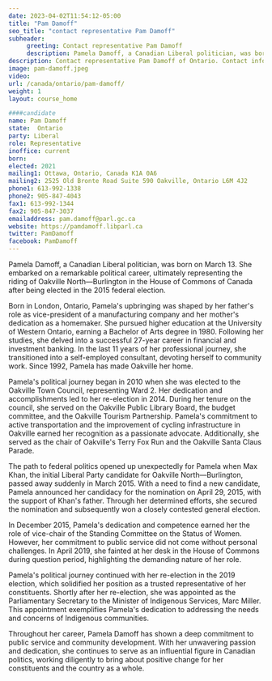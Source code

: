 ```yaml
---
date: 2023-04-02T11:54:12-05:00
title: "Pam Damoff"
seo_title: "contact representative Pam Damoff"
subheader:
     greeting: Contact representative Pam Damoff
     description: Pamela Damoff, a Canadian Liberal politician, was born on March 13.
description: Contact representative Pam Damoff of Ontario. Contact information for Pam Damoff includes email address, phone number, and mailing address.
image: pam-damoff.jpeg
video:
url: /canada/ontario/pam-damoff/
weight: 1
layout: course_home

####candidate
name: Pam Damoff
state:	Ontario
party: Liberal
role: Representative
inoffice: current
born:
elected: 2021
mailing1: Ottawa, Ontario, Canada K1A 0A6
mailing2: 2525 Old Bronte Road Suite 590 Oakville, Ontario L6M 4J2
phone1: 613-992-1338
phone2: 905-847-4043
fax1: 613-992-1344
fax2: 905-847-3037
emailaddress: pam.damoff@parl.gc.ca
website: https://pamdamoff.libparl.ca
twitter: PamDamoff
facebook: PamDamoff
---
```


Pamela Damoff, a Canadian Liberal politician, was born on March 13. She embarked on a remarkable political career, ultimately representing the riding of Oakville North—Burlington in the House of Commons of Canada after being elected in the 2015 federal election.

Born in London, Ontario, Pamela's upbringing was shaped by her father's role as vice-president of a manufacturing company and her mother's dedication as a homemaker. She pursued higher education at the University of Western Ontario, earning a Bachelor of Arts degree in 1980. Following her studies, she delved into a successful 27-year career in financial and investment banking. In the last 11 years of her professional journey, she transitioned into a self-employed consultant, devoting herself to community work. Since 1992, Pamela has made Oakville her home.

Pamela's political journey began in 2010 when she was elected to the Oakville Town Council, representing Ward 2. Her dedication and accomplishments led to her re-election in 2014. During her tenure on the council, she served on the Oakville Public Library Board, the budget committee, and the Oakville Tourism Partnership. Pamela's commitment to active transportation and the improvement of cycling infrastructure in Oakville earned her recognition as a passionate advocate. Additionally, she served as the chair of Oakville's Terry Fox Run and the Oakville Santa Claus Parade.

The path to federal politics opened up unexpectedly for Pamela when Max Khan, the initial Liberal Party candidate for Oakville North—Burlington, passed away suddenly in March 2015. With a need to find a new candidate, Pamela announced her candidacy for the nomination on April 29, 2015, with the support of Khan's father. Through her determined efforts, she secured the nomination and subsequently won a closely contested general election.

In December 2015, Pamela's dedication and competence earned her the role of vice-chair of the Standing Committee on the Status of Women. However, her commitment to public service did not come without personal challenges. In April 2019, she fainted at her desk in the House of Commons during question period, highlighting the demanding nature of her role.

Pamela's political journey continued with her re-election in the 2019 election, which solidified her position as a trusted representative of her constituents. Shortly after her re-election, she was appointed as the Parliamentary Secretary to the Minister of Indigenous Services, Marc Miller. This appointment exemplifies Pamela's dedication to addressing the needs and concerns of Indigenous communities.

Throughout her career, Pamela Damoff has shown a deep commitment to public service and community development. With her unwavering passion and dedication, she continues to serve as an influential figure in Canadian politics, working diligently to bring about positive change for her constituents and the country as a whole.
